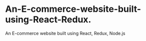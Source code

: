 # An-E-commerce-website-built-using-React-Redux.
An E-commerce website built using React, Redux, Node.js
